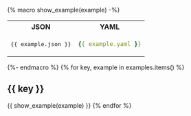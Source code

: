 {% macro show_example(example) -%}
<table>
<tr>
<th>JSON</th>
<th>YAML</th>
</tr>
<tr>
<td>
<pre>
{{ example.json }}
</pre>
</td>
<td>

```yaml
{{ example.yaml }}
```

</td>
</tr>
</table>

{%- endmacro %}
{% for key, example in examples.items() %}
## {{ key }}
{{ show_example(example) }}
{% endfor %}
